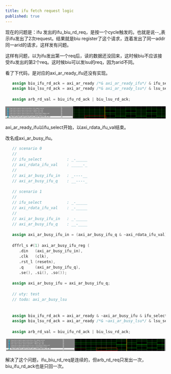 ```yaml
---
title: ifu fetch request logic
published: true
---
```


现在的问题是：ifu 发出的ifu_biu_rd_req，是按一个cycle触发的。也就是说--_表示ifu发出了2次request。结果就是biu register了这个请求，连着发出了同一addr同一arid的请求，这样发有问题。

这样有问题，以为ifu发出第一个req后，读的数据还没回来，这时候biu不应该接受ifu发出的第2个req。这时候biu可以发lsu的req，因为arid不同。

看了下代码，是对应的axi_ar_ready_ifu还没有实现。

`````verilog
   assign biu_ifu_rd_ack = axi_ar_ready /*& axi_ar_ready_ifu*/ & ifu_select;
   assign biu_lsu_rd_ack = axi_ar_ready /*& axi_ar_ready_lsu*/ & lsu_select;

   assign arb_rd_val = biu_ifu_rd_ack | biu_lsu_rd_ack;

`````

![arb_rd_val wrong](https://github.com/whensungoesdown/whensungoesdown.github.io/raw/main/_posts/2024-09-05_arb_rd_val_wrong.png)


axi_ar_ready_ifu以ifu_select开始，以axi_rdata_ifu_val结束。

改名成axi_ar_busy_ifu。


`````verilog
   // scenario 0
   //
   // ifu_select           : _-_____
   // axi_rdata_ifu_val    : _____-_
   //
   // axi_ar_busy_ifu_in   : _----__
   // axi_ar_busy_ifu_q    : __----_

   // scenario 1
   // 
   // ifu_select           : _-_____
   // axi_rdata_ifu_val    : _-_____
   //
   // axi_ar_busy_ifu_in   : _-_____
   // axi_ar_busy_ifu_q    : __-____ 

   assign axi_ar_busy_ifu_in = (axi_ar_busy_ifu_q & ~axi_rdata_ifu_val) | ifu_select;

   dffrl_s #(1) axi_ar_busy_ifu_reg (
      .din   (axi_ar_busy_ifu_in),
      .clk   (clk),
      .rst_l (resetn),
      .q     (axi_ar_busy_ifu_q),
      .se(), .si(), .so());

   assign axi_ar_busy_ifu = axi_ar_busy_ifu_q;

   // uty: test
   // todo: axi_ar_busy_lsu 


   assign biu_ifu_rd_ack = axi_ar_ready & ~axi_ar_busy_ifu & ifu_select;
   assign biu_lsu_rd_ack = axi_ar_ready /*& ~axi_ar_busy_lsu*/ & lsu_select;

   assign arb_rd_val = biu_ifu_rd_ack | biu_lsu_rd_ack;

`````

![arb_rd_val correct](https://github.com/whensungoesdown/whensungoesdown.github.io/raw/main/_posts/2024-09-05_arb_rd_val_correct.png)

解决了这个问题，ifu_biu_rd_req是连续的，但arb_rd_req只发出一次，biu_ifu_rd_ack也是只回一次。
